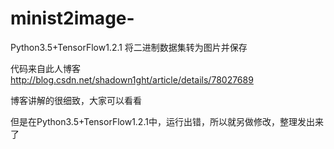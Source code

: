 # minist2image-

Python3.5+TensorFlow1.2.1 将二进制数据集转为图片并保存

代码来自此人博客 http://blog.csdn.net/shadown1ght/article/details/78027689

博客讲解的很细致，大家可以看看

但是在Python3.5+TensorFlow1.2.1中，运行出错，所以就另做修改，整理发出来了
